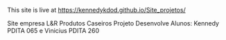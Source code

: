 This site is live at https://kennedykdod.github.io/Site_projetos/

Site empresa L&R Produtos Caseiros
Projeto Desenvolve
Alunos: Kennedy PDITA 065 e Vinicius PDITA 260

